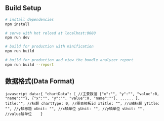
## Build Setup

``` bash
# install dependencies
npm install

# serve with hot reload at localhost:8080
npm run dev

# build for production with minification
npm run build

# build for production and view the bundle analyzer report
npm run build --report
```

## 数据格式(Data Format)
``javascript
  data:{
	"chartData": [ //主要数据
		{"x":"", "y":"", "value":0, "name":""},
		{"x":"", "y":"", "value":0, "name":""},
		......
	],
    title:"", //标题
	chartType: 0, //图表模板id
    xTitle: "", //x轴标题
    yTitle: "", //y轴标题
    xUnit: "", //x轴单位
    yUnit: "", //y轴单位
    vUnit: "", //value轴单位   
}
``
